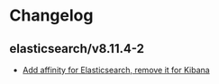 # Changelog

## elasticsearch/v8.11.4-2

- [Add affinity for Elasticsearch, remove it for Kibana](https://github.com/utilitywarehouse/shared-kustomize-bases/pull/62)
